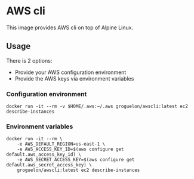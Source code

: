 # AWS cli

This image provides AWS cli on top of Alpine Linux.

## Usage

There is 2 options:
* Provide your AWS configuration environment
* Provide the AWS keys via environment variables

### Configuration environment

```shell
docker run -it --rm -v $HOME/.aws:~/.aws groguelon/awscli:latest ec2 describe-instances
```

### Environment variables

```shell
docker run -it --rm \
    -e AWS_DEFAULT_REGION=us-east-1 \
    -e AWS_ACCESS_KEY_ID=$(aws configure get default.aws_access_key_id) \
    -e AWS_SECRET_ACCESS_KEY=$(aws configure get default.aws_secret_access_key) \
    groguelon/awscli:latest ec2 describe-instances
```
